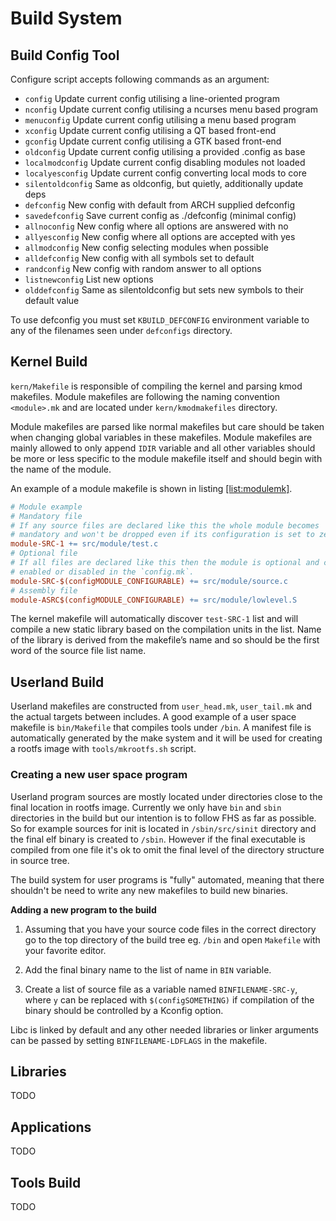 Build System
============

Build Config Tool
-----------------

Configure script accepts following commands as an argument:

- `config`          Update current config utilising a line-oriented program
- `nconfig`         Update current config utilising a ncurses menu based program
- `menuconfig`      Update current config utilising a menu based program
- `xconfig`         Update current config utilising a QT based front-end
- `gconfig`         Update current config utilising a GTK based front-end
- `oldconfig`       Update current config utilising a provided .config as base
- `localmodconfig`  Update current config disabling modules not loaded
- `localyesconfig`  Update current config converting local mods to core
- `silentoldconfig` Same as oldconfig, but quietly, additionally update deps
- `defconfig`       New config with default from ARCH supplied defconfig
- `savedefconfig`   Save current config as ./defconfig (minimal config)
- `allnoconfig`     New config where all options are answered with no
- `allyesconfig`    New config where all options are accepted with yes
- `allmodconfig`    New config selecting modules when possible
- `alldefconfig`    New config with all symbols set to default
- `randconfig`      New config with random answer to all options
- `listnewconfig`   List new options
- `olddefconfig`    Same as silentoldconfig but sets new symbols to their default value

To use defconfig you must set `KBUILD_DEFCONFIG` environment variable to any of the
filenames seen under `defconfigs` directory.


Kernel Build
------------

`kern/Makefile` is responsible of compiling the kernel and parsing kmod
makefiles. Module makefiles are following the naming convention
`<module>.mk` and are located under `kern/kmodmakefiles` directory.

Module makefiles are parsed like normal makefiles but care should be
taken when changing global variables in these makefiles. Module
makefiles are mainly allowed to only append `IDIR` variable and all
other variables should be more or less specific to the module makefile
itself and should begin with the name of the module.

An example of a module makefile is shown in listing
[\[list:modulemk\]](#list:modulemk).

```makefile
# Module example
# Mandatory file
# If any source files are declared like this the whole module becomes
# mandatory and won't be dropped even if its configuration is set to zero.
module-SRC-1 += src/module/test.c
# Optional file
# If all files are declared like this then the module is optional and can be
# enabled or disabled in the `config.mk`.
module-SRC-$(configMODULE_CONFIGURABLE) += src/module/source.c
# Assembly file
module-ASRC$(configMODULE_CONFIGURABLE) += src/module/lowlevel.S
```

The kernel makefile will automatically discover `test-SRC-1` list and
will compile a new static library based on the compilation units in the
list. Name of the library is derived from the makefile’s name and so
should be the first word of the source file list name.


Userland Build
--------------

Userland makefiles are constructed from `user_head.mk`, `user_tail.mk`
and the actual targets between includes. A good example of a user space
makefile is `bin/Makefile` that compiles tools under `/bin`. A manifest
file is automatically generated by the make system and it will be used
for creating a rootfs image with `tools/mkrootfs.sh` script.

### Creating a new user space program

Userland program sources are mostly located under directories close to
the final location in rootfs image. Currently we only have `bin` and
`sbin` directories in the build but our intention is to follow FHS as
far as possible. So for example sources for init is located in
`/sbin/src/sinit` directory and the final elf binary is created to
`/sbin`. However if the final executable is compiled from one file
it's ok to omit the final level of the directory structure in source tree.

The build system for user programs is "fully" automated, meaning that
there shouldn't be need to write any new makefiles to build new binaries.

**Adding a new program to the build**

1. Assuming that you have your source code files in the correct directory
   go to the top directory of the build tree eg. `/bin` and open `Makefile`
   with your favorite editor.

2. Add the final binary name to the list of name in `BIN` variable.

3. Create a list of source file as a variable named `BINFILENAME-SRC-y`,
   where `y` can be replaced with `$(configSOMETHING)` if compilation of
   the binary should be controlled by a Kconfig option.

Libc is linked by default and any other needed libraries or linker arguments
can be passed by setting `BINFILENAME-LDFLAGS` in the makefile.


Libraries
---------

TODO


Applications
------------

TODO


Tools Build
-----------

TODO
